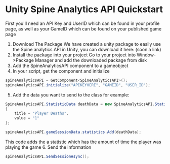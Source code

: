 # Unity Spine Analytics API Quickstart
First you'll need an API Key and UserID which can be found in your profile page, as well as your GameID which can be found on your published game page
1. Download The Package
We have created a unity package to easily use the Spine analytics API in Unity, you can download it here: (soon a link)
2. Install the package into your project
Go to your project into Window->Package Manager and add the downloaded package from disk
3. Add the SpineAnalyticsAPI component to a gameobject
4. In your script, get the component and initialize
```C#
spineAnalyticsAPI = GetComponent<SpineAnalyticsAPI>();
spineAnalyticsAPI.initialize("APIKEYHERE", "GAMEID", "USER_ID");
```
5. Add the data you want to send to the class
for example:
```C#
SpineAnalyticsAPI.StatisticData deathData = new SpineAnalyticsAPI.StatisticData
{
    title = "Player Deaths",
    value = "1"
};

spineAnalyticsAPI.gameSessionData.statistics.Add(deathData);
```
This code adds the a statistic which has the amount of time the player was playing the game
6. Send the information
```C#
spineAnalyticsAPI.SendSessionAsync();
```